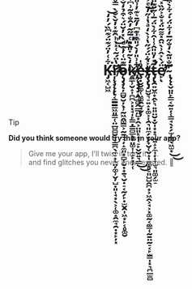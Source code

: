 <p align="center">
  <img src="https://profile-counter.glitch.me/Krokette/count.svg" />
</p>
<h1>
<p align="center"> 
K̴̡͖͔̺͖͋͑̓̈́͊̈́͊͆̏́̓̒͘̕͝ŗ̴̸̨̧̨̨̢̛͔̳͇͇͖͈͇̜̤̲̺̻̮̘̞̳̪̖̼̠̟̖̤̦͚̹̬̦̺̣͈͎̘͙̖͕̜͚̝̯̼̘̯̣͙̙̦͓̄̔̈́͂͑̽̍ͪ̑͊̽̓̌̀̐̀̿̊͆̊̈́͐̂̈́͋̿̆̏͋̕͘̕͜ͅǫ̴̴̷̡̧̨̦̻̮̮̦̖̹̰͖̭͚͇͕̰̱̼̘̦̝̼͈͙̻̜̮̣̟̱͉̮̣̠͔̰̗̙̣̫̬̯̩͖͙̙͔̥͚̮̅͊̈͑̓͒ͩ̀̽̓̆̈́͛͒̉̒̌́̌̑̍̀͒̈́́͋̊̍͒̈́͗̆̈́̄͗͂̓̈́̕̕͢͝͝͝͝͠k̴̵͍͇̹̮̝͎̪̪͕͓͓̘̩̙͇̣͇̻̲̟̟̤͚͎̝̝̙͓̦̜̒̀̃̇̎̀̎ͨ̅̋͂̓̑̐͒͂͗͆̉̇̂̋̆̎͌̂͂̅́̎̅̕͠ͅͅ҉̸̢̨̧̡̡̝̯̲̻̭̲̲̤̺͙̭͕̤͈̙̟̜̠̙̬̮͍͉̳͋͗̎̓̀́̎͒̍͊͆̓̋̄͛͊̓͗̎̃͜͜͠ȩ̶̣̬̮͚̜͖͚̯̫̘̬̹̊̍t̴̷̸̡̧̢̡̺̬͉̠͍̝̣͚͕̜̯͉͈̼̗̣̗̟̮̜̬̝̩͍͚̥̠͈̺̺̭̪̟͕͖̭͕̘͕͓͚̰͔̼͇̜̰̱̤̰̠͔̙̫͇͎͓͉̪̲̫̻͐͋̈́́̋̔͗̀̒ͣ̔̍̋̓̄ͤ͐̀͌̋͑̕̚͜͠͠͝͠ͅt̴̶̡̢̛̛̯͍̬̼̟̭̙͉͍͈̤̮̣̬̩͙͙͉̲͍̝͕̼̩̦̩̞̫͉͈͚̗̫̠͂̽̓̎̎̂̾̍̂͋̀̈́̅̾̃̈͊̈́̓ͮ̔̀̄̒̊̅̈͑̃͋̅͋͌͌̚͘͘͜͠ͅë̸̛̙́̀͐̂͗̀̈̑̽͌͂̈́̽̐͐̋̏̽͘͝͠ͅ ̴̢̨̨̬̤͈̙̳͔̰͍̦̜̳̘̖̣̗̫̜̳̖͖̫͙̂̐̎͂̀̒̐̋̅̒͋̈́̇́͋̀͒̃́̾̓̅̋̕͘͜͜͝͝͝

  </p>
  </h1>
<br><br>

> [!TIP]  
**Did you think someone would try this in your app?**  
> Give me your app, I'll twist it, turn it . . .  
and find glitches you never knew existed. 🧐

<!--
**Krokette/Krokette** is a ✨ _special_ ✨ repository because its `README.md` (this file) appears on your GitHub profile.

Here are some ideas to get you started:

- 🔭 I’m currently working on ...
- 🌱 I’m currently learning ...
- 👯 I’m looking to collaborate on ...
- 🤔 I’m looking for help with ...
- 💬 Ask me about ...
- 📫 How to reach me: ...
- 😄 Pronouns: ...
- ⚡ Fun fact: ...
-->
